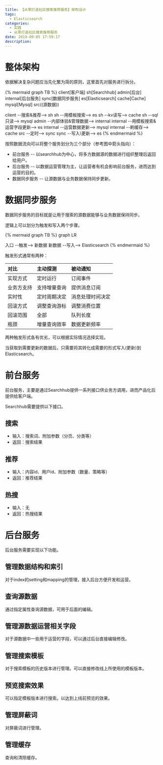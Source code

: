 ```yaml
---
title: 【从零打造社区搜索推荐服务】架构设计
tags:
  - Elasticsearch
categories:
  - 实践
  - 从零打造社区搜索推荐服务
date: 2019-09-05 17:59:17
description:
---
```


整体架构
====

依据解决复杂问题应当先化繁为简的原则，这里首先对服务进行拆分。

{% mermaid graph TB %}
client[客户端]
sh[Searchhub]
admin[后台]
internal[后台服务]
sync[数据同步服务]
es[Elasticsearch]
cache[Cache]
mysql[Mysql]
src((源数据))

client --搜索&推荐--> sh
sh --用模板搜索--> es
sh --kv读写--> cache
sh --sql只读--> mysql
admin --内部体验&管理数据--> internal
internal --用模板搜索&运营字段更新--> es
internal --运营数据更新--> mysql
internal --刷缓存--> cache
src --定时--> sync
sync --写入\更新--> es
{% endmermaid %}

按照数据流向可以将整个服务划分为三个部分（参考图中箭头指向）：

- 前台服务 -- 以searchhub为中心，将多方数据源的数据进行组织整理后返回给用户。
- 后台服务 -- 以数据运营管理为主，让运营者有机会影响前台服务，进而达到运营的目的。
- 数据同步服务 -- 让源数据与业务数据保持同步更新。

数据同步服务
====

数据同步服务的目标就是让用于搜索的源数据能够与业务数据保持同步。

逻辑上可以划分为触发和写入两个步骤。

{% mermaid graph TB %}
graph LR

入口 --触发--> 新数据
新数据 --写入--> Elasticsearch
{% endmermaid %}

触发形式通常有两种：

|对比|主动探测|被动通知|
|:--|:--|:--|
|实现方式|定时运行|订阅事件|
|业务方支持|支持增量查询|提供消息订阅|
|实时性|定时周期决定|消息处理时间决定|
|回滚方式|调整查询游标|调整消费位置|
|回滚范围|全部|队列长度|
|瓶颈|增量查询效率|数据更新频率|

两种触发形式各有优劣，可以根据实际情况选择实现。

当获取到需要更新的数据后，只需要将其转化成需要的形式写入(更新)到Elasticsearch。

前台服务
====

前台服务，主要是通过Searchhub提供一系列接口供业务方调用，进而产品化后提供给客户端。

Searchhub需要提供以下接口。

## 搜索

- 输入：搜索词、附加参数（分页、分类等）
- 返回：搜索结果

## 推荐

- 输入：内容id、用户id、附加参数（数量、策略等）
- 返回：推荐结果

## 热搜

- 输入：无
- 返回：热搜结果

后台服务
====

后台服务需要实现以下功能。

## 管理数据结构和索引

对于index的setting和mapping的管理，接入后台方便开发和运营。

## 查询源数据

通过指定属性查询源数据，可用于后面的编辑。

## 管理源数据运营相关字段

对于源数据中一些用于运营的字段，可以通过后台直接编辑修改。

## 管理搜索模板

对于搜索模板的历史版本进行管理。可以直接修改线上所使用的模板版本。

## 预览搜索效果

可以指定模板版本进行搜索。以达到上线前预览的效果。

## 管理屏蔽词

对屏蔽词进行管理。

## 管理缓存

查询和清除缓存。
